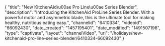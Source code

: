 {
    "title": "New KitchenAid\u00ae Pro Line\u00ae Series Blender",
    "description": "Introducing the KitchenAid ProLine Series Blender. With a powerful motor and asymmetric blade, this is the ultimate tool for making healthy, nutritious eating easy.",
    "channelid": "6410334",
    "videoid": "66092430",
    "date_created": "1457195401",
    "date_modified": "1491507198",
    "type": "captivate",
    "layout": "channelVideo",
    "url": "\/holidays\/new-kitchenaid-pro-line-series-blender\/6410334-66092430"
}